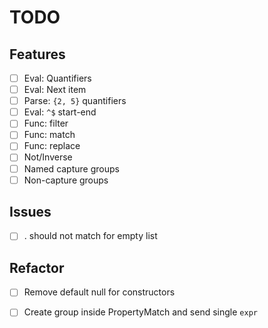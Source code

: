 # TODO

## Features
  - [ ] Eval: Quantifiers
  - [ ] Eval: Next item
  - [ ] Parse: `{2, 5}` quantifiers
  - [ ] Eval: `^$` start-end
  - [ ] Func: filter
  - [ ] Func: match
  - [ ] Func: replace
  - [ ] Not/Inverse
  - [ ] Named capture groups
  - [ ] Non-capture groups

## Issues
  - [ ] . should not match for empty list

## Refactor
  - [ ] Remove default null for constructors
  - [ ] Create group inside PropertyMatch and send single `expr`

